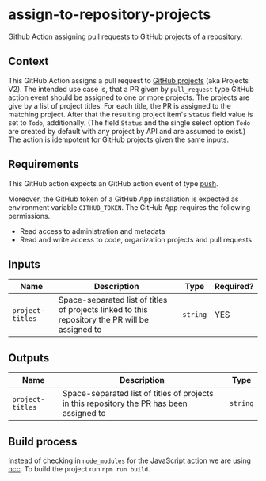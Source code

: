 # assign-to-repository-projects
Github Action assigning pull requests to GitHub projects of a repository.

## Context

This GitHub Action assigns a pull request to [GitHub projects](https://docs.github.com/en/issues/planning-and-tracking-with-projects/learning-about-projects/about-projects) (aka Projects V2). The intended use case is, that a PR given by `pull_request` type GitHub action event should be assigned to one or more projects. The projects are give by a list of project titles. For each title, the PR is assigned to the matching project. After that the resulting project item's `Status` field value is set to `Todo`, additionally. (The field `Status` and the single select option `Todo` are created by default with any project by API and are assumed to exist.) The action is idempotent for GitHub projects given the same inputs.


## Requirements

This GitHub action expects an GitHub action event of type [push](https://docs.github.com/en/actions/using-workflows/events-that-trigger-workflows#push).

Moreover, the GitHub token of a GitHub App installation is expected as environment variable `GITHUB_TOKEN`. The GitHub App requires the following permissions.

- Read access to administration and metadata
- Read and write access to code, organization projects and pull requests


## Inputs

| Name             | Description                                                                                     | Type         | Required? |
|------------------|-------------------------------------------------------------------------------------------------|--------------|-----------|
| `project-titles` | Space-separated list of titles of projects linked to this repository the PR will be assigned to | `string`     | YES       |


## Outputs

| Name             | Description                                                                               | Type    |
|------------------|-------------------------------------------------------------------------------------------|---------|
| `project-titles` | Space-separated list of titles of projects in this repository the PR has been assigned to | `string`|



## Build process

Instead of checking in `node_modules` for the [JavaScript action](https://docs.github.com/en/actions/creating-actions/creating-a-javascript-action)
we are using [ncc](https://github.com/vercel/ncc). To build the project run `npm run build`.
